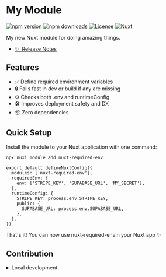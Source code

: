 <!--
Get your module up and running quickly.

Find and replace all on all files (CMD+SHIFT+F):
- Name: nuxt-required-env
- Package name: nuxt-required-env
- Description: nuxt-required-env
-->

# My Module

[![npm version][npm-version-src]][npm-version-href]
[![npm downloads][npm-downloads-src]][npm-downloads-href]
[![License][license-src]][license-href]
[![Nuxt][nuxt-src]][nuxt-href]

My new Nuxt module for doing amazing things.

- [✨ &nbsp;Release Notes](/CHANGELOG.md)
<!-- - [🏀 Online playground](https://stackblitz.com/github/your-org/my-module?file=playground%2Fapp.vue) -->
<!-- - [📖 &nbsp;Documentation](https://example.com) -->

## Features

<!-- Highlight some of the features your module provide here -->
- ✅ Define required environment variables
- 🔒 Fails fast in dev or build if any are missing
- ⚙️ Checks both .env and runtimeConfig
- 🛠 Improves deployment safety and DX
- 📦 Zero dependencies

## Quick Setup

Install the module to your Nuxt application with one command:

```bash
npx nuxi module add nuxt-required-env
```

```
export default defineNuxtConfig({
  modules: ['nuxt-required-env'],
  requiredEnv: {
    env: ['STRIPE_KEY', 'SUPABASE_URL', 'MY_SECRET'],
  },
  runtimeConfig: {
    STRIPE_KEY: process.env.STRIPE_KEY,
    public: {
      SUPABASE_URL: process.env.SUPABASE_URL,
    },
  },
})
```

That's it! You can now use nuxt-required-envin your Nuxt app ✨


## Contribution

<details>
  <summary>Local development</summary>
  
  ```bash
  # Install dependencies
  npm install
  
  # Generate type stubs
  npm run dev:prepare
  
  # Develop with the playground
  npm run dev
  
  # Build the playground
  npm run dev:build
  
  # Run ESLint
  npm run lint
  
  # Run Vitest
  npm run test
  npm run test:watch
  
  # Release new version
  npm run release
  ```

</details>


<!-- Badges -->
[npm-version-src]: https://img.shields.io/npm/v/nuxt-required-env/latest.svg?style=flat&colorA=020420&colorB=00DC82
[npm-version-href]: https://npmjs.com/package/nuxt-required-env

[npm-downloads-src]: https://img.shields.io/npm/dm/nuxt-required-env.svg?style=flat&colorA=020420&colorB=00DC82
[npm-downloads-href]: https://npm.chart.dev/nuxt-required-env

[license-src]: https://img.shields.io/npm/l/nuxt-required-env.svg?style=flat&colorA=020420&colorB=00DC82
[license-href]: https://npmjs.com/package/nuxt-required-env

[nuxt-src]: https://img.shields.io/badge/Nuxt-020420?logo=nuxt.js
[nuxt-href]: https://nuxt.com
